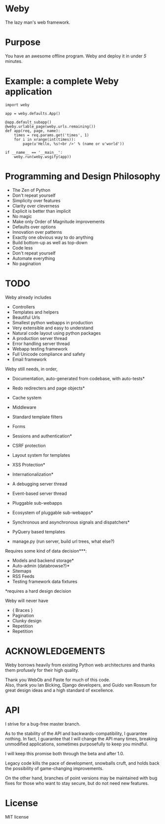 Weby
======
The lazy man's web framework.


Purpose
=======
You have an awesome offline program.  Weby and deploy it in under _5_ minutes.


Example: a complete Weby application
======================================

    import weby

    app = weby.defaults.App()

    @app.default_subapp()
    @weby.urlable_page(weby.urls.remaining())
    def app(req, page, name):
        times = req.params.get('times', 1)
        for i in xrange(int(times)):
            page(u'Hello, %s!<br />' % (name or u'world'))

    if __name__ == '__main__':
        weby.run(weby.wsgify(app))

Programming and Design Philosophy
=================================

* The Zen of Python
* Don't repeat yourself
* Simplicity over features
* Clarity over cleverness
* Explicit is better than implicit
* No magic
* Make only Order of Magnitude improvements
* Defaults over options
* Innovation over patterns
* Exactly one obvious way to do anything
* Build bottom-up as well as top-down
* Code less
* Don't repeat yourself
* Automate everything
* No pagination

TODO
====
Weby already includes 

- Controllers
- Templates and helpers
- Beautiful Urls
- Smallest python webapps in production
- Very extensible and easy to understand
- Natural code layout using python packages
- A production server thread
- Error handling server thread
- Webapp testing framework
- Full Unicode compliance and safety
- Email framework

Weby still needs, in order,

- Documentation, auto-generated from codebase, with auto-tests*
- Redo redirecters and page objects*

- Cache system

- Middleware
- Standard template filters
- Forms

- Sessions and authentication*
- CSRF protection

- Layout system for templates
- XSS Protection*
- Internationalization*

- A debugging server thread
- Event-based server thread

- Pluggable sub-webapps
- Ecosystem of pluggable sub-webapps*

- Synchronous and asynchronous signals and dispatchers*

- PyQuery based templates
- manage.py (run server, build url trees, what else?)

Requires some kind of data decision***:
- Models and backend storage*
- Auto-admin (databrowse?)*
- Sitemaps
- RSS Feeds
- Testing framework data fixtures

*requires a hard design decision


Weby will never have

* { Braces }
* Pagination
* Clunky design
* Repetition
* Repetition


ACKNOWLEDGEMENTS
================
Weby borrows heavily from existing Python web architectures 
and thanks them profusely for their high quality.

Thank you WebOb and Paste for much of this code.  
Also, thank you Ian Bicking, Django developers, and Guido van Rossum 
for great design ideas and a high standard of excellence.

API
===
I strive for a bug-free master branch.  

As to the stability of the API and backwards-compatibility, 
I guarantee nothing.  In fact, I guarantee that I will change
the API many times, breaking unmodified applications, sometimes
purposefully to keep you mindful.

I will keep this promise both through the beta and after 1.0.

Legacy code kills the pace of development, snowballs cruft, 
and holds back the possibility of game-changing improvements.

On the other hand, branches of point versions may be maintained
with bug fixes for those who want to stay secure, but do not need
new features.


License
=======
MIT license

